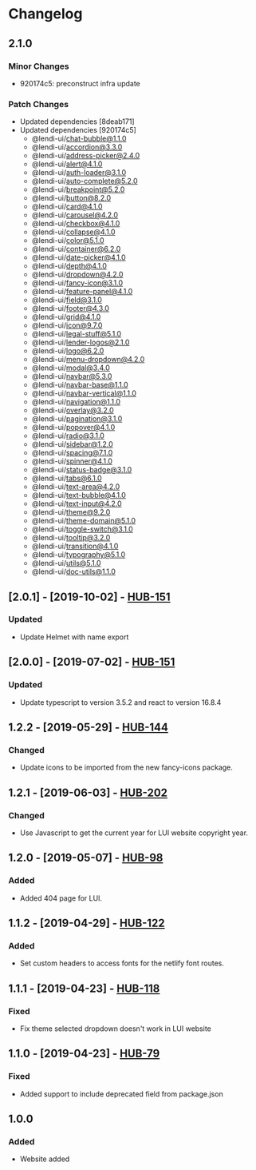 # Changelog

## 2.1.0

### Minor Changes

- 920174c5: preconstruct infra update

### Patch Changes

- Updated dependencies [8deab171]
- Updated dependencies [920174c5]
  - @lendi-ui/chat-bubble@1.1.0
  - @lendi-ui/accordion@3.3.0
  - @lendi-ui/address-picker@2.4.0
  - @lendi-ui/alert@4.1.0
  - @lendi-ui/auth-loader@3.1.0
  - @lendi-ui/auto-complete@5.2.0
  - @lendi-ui/breakpoint@5.2.0
  - @lendi-ui/button@8.2.0
  - @lendi-ui/card@4.1.0
  - @lendi-ui/carousel@4.2.0
  - @lendi-ui/checkbox@4.1.0
  - @lendi-ui/collapse@4.1.0
  - @lendi-ui/color@5.1.0
  - @lendi-ui/container@6.2.0
  - @lendi-ui/date-picker@4.1.0
  - @lendi-ui/depth@4.1.0
  - @lendi-ui/dropdown@4.2.0
  - @lendi-ui/fancy-icon@3.1.0
  - @lendi-ui/feature-panel@4.1.0
  - @lendi-ui/field@3.1.0
  - @lendi-ui/footer@4.3.0
  - @lendi-ui/grid@4.1.0
  - @lendi-ui/icon@9.7.0
  - @lendi-ui/legal-stuff@5.1.0
  - @lendi-ui/lender-logos@2.1.0
  - @lendi-ui/logo@6.2.0
  - @lendi-ui/menu-dropdown@4.2.0
  - @lendi-ui/modal@3.4.0
  - @lendi-ui/navbar@5.3.0
  - @lendi-ui/navbar-base@1.1.0
  - @lendi-ui/navbar-vertical@1.1.0
  - @lendi-ui/navigation@1.1.0
  - @lendi-ui/overlay@3.2.0
  - @lendi-ui/pagination@3.1.0
  - @lendi-ui/popover@4.1.0
  - @lendi-ui/radio@3.1.0
  - @lendi-ui/sidebar@1.2.0
  - @lendi-ui/spacing@7.1.0
  - @lendi-ui/spinner@4.1.0
  - @lendi-ui/status-badge@3.1.0
  - @lendi-ui/tabs@6.1.0
  - @lendi-ui/text-area@4.2.0
  - @lendi-ui/text-bubble@4.1.0
  - @lendi-ui/text-input@4.2.0
  - @lendi-ui/theme@9.2.0
  - @lendi-ui/theme-domain@5.1.0
  - @lendi-ui/toggle-switch@3.1.0
  - @lendi-ui/tooltip@3.2.0
  - @lendi-ui/transition@4.1.0
  - @lendi-ui/typography@5.1.0
  - @lendi-ui/utils@5.1.0
  - @lendi-ui/doc-utils@1.1.0

## [2.0.1] - [2019-10-02] - [HUB-151](https://creditandfinance.atlassian.net/browse/HUB-151)

### Updated

- Update Helmet with name export

## [2.0.0] - [2019-07-02] - [HUB-151](https://creditandfinance.atlassian.net/browse/HUB-151)

### Updated

- Update typescript to version 3.5.2 and react to version 16.8.4

## 1.2.2 - [2019-05-29] - [HUB-144](https://creditandfinance.atlassian.net/browse/HUB-144)

### Changed

- Update icons to be imported from the new fancy-icons package.

## 1.2.1 - [2019-06-03] - [HUB-202](https://creditandfinance.atlassian.net/browse/HUB-202)

### Changed

- Use Javascript to get the current year for LUI website copyright year.

## 1.2.0 - [2019-05-07] - [HUB-98](https://creditandfinance.atlassian.net/browse/HUB-98)

### Added

- Added 404 page for LUI.

## 1.1.2 - [2019-04-29] - [HUB-122](https://creditandfinance.atlassian.net/browse/HUB-122)

### Added

- Set custom headers to access fonts for the netlify font routes.

## 1.1.1 - [2019-04-23] - [HUB-118](https://creditandfinance.atlassian.net/browse/HUB-118)

### Fixed

- Fix theme selected dropdown doesn't work in LUI website

## 1.1.0 - [2019-04-23] - [HUB-79](https://creditandfinance.atlassian.net/browse/HUB-79)

### Fixed

- Added support to include deprecated field from package.json

## 1.0.0

### Added

- Website added
